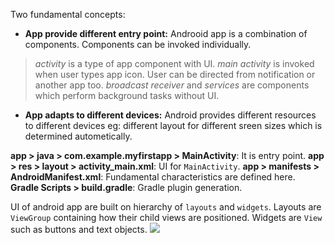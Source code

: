 Two fundamental concepts:

- **App provide different entry point:** Androoid app is a combination of components. Components can be invoked individually.
> *activity* is a type of app component with UI.
> *main activity* is invoked when user types app icon.
> User can be directed from notification or another app too.
> *broadcast receiver* and *services* are components which perform background tasks without UI.

- **App adapts to different devices:** Android provides different resources to different devices eg: different layout for different sreen sizes which is determined autometically.

**app > java > com.example.myfirstapp > MainActivity**: It is entry point.
**app > res > layout > activity_main.xml**: UI for `MainActivity`.
**app > manifests > AndroidManifest.xml**: Fundamental characteristics are defined here.
**Gradle Scripts > build.gradle**: Gradle plugin generation.

UI of android app are built on hierarchy of `layouts` and `widgets`.
Layouts are `ViewGroup` containing how their child views are positioned.
Widgets are `View` such as buttons and text objects.
![]({{site.url}}/{{site.baseurl}}/assets/android/hierarchy.png)